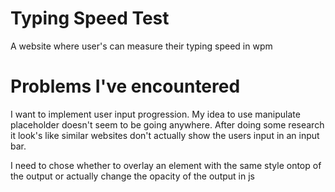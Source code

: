 # Typing Speed Test
 A website where user's can measure their typing speed in wpm

# Problems I've encountered
 I want to implement user input progression. My idea to use manipulate placeholder doesn't seem to be going anywhere.
 After doing some research it look's like similar websites don't actually show the users input in an input bar.

 I need to chose whether to overlay an element with the same style ontop of the output or actually change the opacity of the output in js
 
